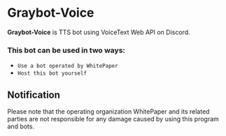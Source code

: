 # Graybot-Voice

**Graybot-Voice** is TTS bot using VoiceText Web API on Discord.

### This bot can be used in two ways: 
- `Use a bot operated by WhitePaper`  
- `Host this bot yourself`

## Notification
Please note that the operating organization WhitePaper and its related parties are not responsible for any damage caused by using this program and bots.
